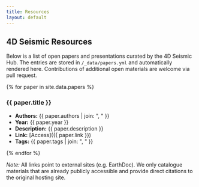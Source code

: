 ```yaml
---
title: Resources
layout: default
---
```


## 4D Seismic Resources

Below is a list of open papers and presentations curated by the 4D Seismic Hub.  The entries are stored in `/_data/papers.yml` and automatically rendered here.  Contributions of additional open materials are welcome via pull request.

{% for paper in site.data.papers %}
### {{ paper.title }}

- **Authors:** {{ paper.authors | join: ", " }}
- **Year:** {{ paper.year }}
- **Description:** {{ paper.description }}
- **Link:** [Access]({{ paper.link }})
- **Tags:** {{ paper.tags | join: ", " }}

{% endfor %}

*Note:*  All links point to external sites (e.g. EarthDoc).  We only catalogue materials that are already publicly accessible and provide direct citations to the original hosting site.
